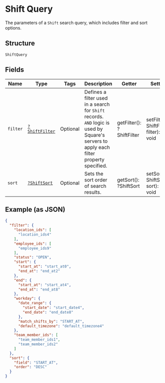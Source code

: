 
# Shift Query

The parameters of a `Shift` search query, which includes filter and sort options.

## Structure

`ShiftQuery`

## Fields

| Name | Type | Tags | Description | Getter | Setter |
|  --- | --- | --- | --- | --- | --- |
| `filter` | [`?ShiftFilter`](/doc/models/shift-filter.md) | Optional | Defines a filter used in a search for `Shift` records. `AND` logic is<br>used by Square's servers to apply each filter property specified. | getFilter(): ?ShiftFilter | setFilter(?ShiftFilter filter): void |
| `sort` | [`?ShiftSort`](/doc/models/shift-sort.md) | Optional | Sets the sort order of search results. | getSort(): ?ShiftSort | setSort(?ShiftSort sort): void |

## Example (as JSON)

```json
{
  "filter": {
    "location_ids": [
      "location_ids4"
    ],
    "employee_ids": [
      "employee_ids9"
    ],
    "status": "OPEN",
    "start": {
      "start_at": "start_at0",
      "end_at": "end_at2"
    },
    "end": {
      "start_at": "start_at4",
      "end_at": "end_at8"
    },
    "workday": {
      "date_range": {
        "start_date": "start_date4",
        "end_date": "end_date8"
      },
      "match_shifts_by": "START_AT",
      "default_timezone": "default_timezone4"
    },
    "team_member_ids": [
      "team_member_ids1",
      "team_member_ids2"
    ]
  },
  "sort": {
    "field": "START_AT",
    "order": "DESC"
  }
}
```

